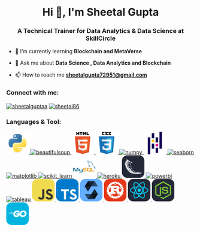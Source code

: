
<h1 align="center">Hi 👋, I'm Sheetal Gupta</h1>
<h3 align="center">A Technical Trainer for Data Analytics & Data Science at SkillCircle</h3>


- 🌱 I’m currently learning **Blockchain and MetaVerse**

- 💬 Ask me about **Data Science , Data Analytics and Blockchain**

- 📫 How to reach me **sheetalgupta72951@gmail.com**

<h3 align="left">Connect with me:</h3>
<p align="left">
<a href="https://github.com/sheetalguptaa" target="blank"><img align="center" src="https://cdn.iconscout.com/icon/free/png-512/free-github-169-1174970.png?f=webp&w=256" alt="sheetalguptaa" height="30" width="40" /></a>
<a href="https://www.linkedin.com/in/sheetal-gupta-a26715216/" target="blank"><img align="center" src="https://img.icons8.com/fluency/2x/linkedin-circled.png" alt="sheetal86" height="40" width="40" /></a>
<!-- <a href="https://www.hackerrank.com/sheetalgupta7291" target="blank"><img align="center" src="https://encrypted-tbn0.gstatic.com/images?q=tbn:ANd9GcQRkmGD5n7ibpc23x8Zilmp3CaFiG_lNMETzgBRFH5J0w&s" alt="sheetal86" height="30" width="30" /></a> -->
</p>

<h3 align="left">Languages & Tool:</h3>
<a href="https://www.python.org" target="_blank"> <img src="https://raw.githubusercontent.com/devicons/devicon/master/icons/python/python-original.svg" alt="python" width="60" height="60"/> </a>
<a href="https://pypi.org/project/beautifulsoup4/" target="_blank"> <img src="https://funthon.files.wordpress.com/2017/05/bs.png?w=1024" alt="beautifulsoup" width="60" height="60"/> </a>
<a href="https://www.w3.org/html/" target="_blank"> <img src="https://raw.githubusercontent.com/devicons/devicon/master/icons/html5/html5-original-wordmark.svg" alt="html5" width="60" height="60"/> </a>
<a href="https://www.w3schools.com/css/" target="_blank"> <img src="https://raw.githubusercontent.com/devicons/devicon/master/icons/css3/css3-original-wordmark.svg" alt="css3" width="60" height="60"/> </a>
<a href="https://numpy.org/" target="_blank"> <img src="https://upload.wikimedia.org/wikipedia/commons/thumb/3/31/NumPy_logo_2020.svg/768px-NumPy_logo_2020.svg.png?20200723114325" alt="numpy" width="60" height="60"/> </a>
<a href="https://pandas.pydata.org/" target="_blank"> <img src="https://raw.githubusercontent.com/devicons/devicon/2ae2a900d2f041da66e950e4d48052658d850630/icons/pandas/pandas-original.svg" alt="pandas" width="60" height="60"/> </a>
<a href="https://seaborn.pydata.org/" target="_blank"> <img src="https://seaborn.pydata.org/_images/logo-mark-lightbg.svg" alt="seaborn" width="60" 
height="60"/> </a6
<a href="https://matplotlib.org/" target="_blank"> <img src="https://matplotlib.org/_static/images/logo2.svg" alt="matplotlib" width="70" height="70"/> </a>
<a href="https://scikit-learn.org/" target="_blank"> <img src="https://upload.wikimedia.org/wikipedia/commons/0/05/Scikit_learn_logo_small.svg" alt="scikit_learn" width="60" height="60"/> </a>
<a href="https://www.mysql.com/" target="_blank"> <img src="https://raw.githubusercontent.com/devicons/devicon/master/icons/mysql/mysql-original-wordmark.svg" alt="mysql" width="60" height="60"/> </a>
<a href="https://heroku.com" target="_blank"> <img src="https://www.vectorlogo.zone/logos/heroku/heroku-icon.svg" alt="heroku" width="60" height="60"/> </a> 
<a href="https://flask.palletsprojects.com/" target="_blank"> <img src="https://github.com/tandpfun/skill-icons/blob/main/icons/Flask-Dark.svg" alt="flask" width="60" height="60"/> </a>
<a href="https://powerbi.microsoft.com/en-au/" target="_blank"> <img src="https://github.com/microsoft/PowerBI-Icons/blob/main/SVG/Power-BI.svg" alt="powerbi" width="60" height="60"/> </a> 
<a href="https://www.tableau.com/" target="_blank"> <img src="https://cdn.worldvectorlogo.com/logos/tableau-software.svg" alt="tableau" width="60" height="60"/> </a>
<a href="https://www.javascript.com/" target="_blank"> <img src="https://github.com/tandpfun/skill-icons/blob/main/icons/JavaScript.svg" alt="Javascript" width="60" height="60"/> </a> 
<a href="https://www.typescriptlang.org/" target="_blank"> <img src="https://github.com/tandpfun/skill-icons/blob/main/icons/TypeScript.svg" alt="Typescript" width="60" height="60"/> </a> 
<a href="https://soliditylang.org/" target="_blank"> <img src="https://github.com/tandpfun/skill-icons/blob/main/icons/Solidity.svg" alt="Solidity" width="60" height="60"/> </a> 
<a href="https://www.rust-lang.org/" target="_blank"> <img src="https://github.com/tandpfun/skill-icons/blob/main/icons/Rust.svg" alt="Rust" width="60" height="60"/> </a> 
<a href="https://reactjs.org/" target="_blank"> <img src="https://github.com/tandpfun/skill-icons/blob/main/icons/React-Dark.svg" alt="React" width="60" height="60"/> </a> 
<a href="https://nodejs.org/en/" target="_blank"> <img src="https://github.com/tandpfun/skill-icons/blob/main/icons/NodeJS-Dark.svg" alt="Node.js" width="60" height="60"/> </a> 
<a href="https://go.dev/" target="_blank"> <img src="https://github.com/tandpfun/skill-icons/blob/main/icons/GoLang.svg" alt="GO" width="60" height="60"/> </a> 



  
